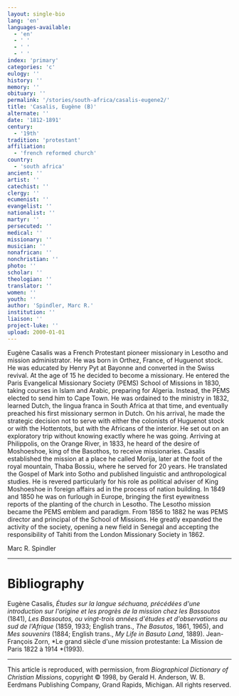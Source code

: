 ```yaml
---
layout: single-bio
lang: 'en'
languages-available:
  - 'en'
  - ' '
  - ' '
  - ' '
index: 'primary'
categories: 'c'
eulogy: ''
history: ''
memory: ''
obituary: ''
permalink: '/stories/south-africa/casalis-eugene2/'
title: 'Casalis, Eugène (B)'
alternate: ''
date: '1812-1891'
century:
  - '19th'
tradition: 'protestant'
affiliation:
  - 'french reformed church'
country:
  - 'south africa'
ancient: ''
artist: ''
catechist: ''
clergy: ''
ecumenist: ''
evangelist: ''
nationalist: ''
martyr: ''
persecuted: ''
medical: ''
missionary: ''
musician: ''
nonafrican: ''
nonchristian: ''
photo: ''
scholar: ''
theologian: ''
translator: ''
women: ''
youth: ''
author: 'Spindler, Marc R.'
institution: ''
liaison: ''
project-luke: ''
upload: 2000-01-01
---
```



Eugène Casalis was a French Protestant pioneer missionary in Lesotho and mission administrator. He was born in Orthez, France, of Huguenot stock. He was educated by Henry Pyt at Bayonne and converted in the Swiss revival. At the age of 15 he decided to become a missionary. He entered the Paris Evangelical Missionary Society (PEMS) School of Missions in 1830, taking courses in Islam and Arabic, preparing for Algeria. Instead, the PEMS elected to send him to Cape Town. He was ordained to the ministry in 1832, learned Dutch, the lingua franca in South Africa at that time, and eventually preached his first missionary sermon in Dutch. On his arrival, he made the strategic decision not to serve with either the colonists of Huguenot stock or with the Hottentots, but with the Africans of the interior. He set out on an exploratory trip without knowing exactly where he was going. Arriving at Philippolis, on the Orange River, in 1833, he heard of the desire of Moshoeshoe, king of the Basothos, to receive missionaries. Casalis established the mission at a place he called Morija, later at the foot of the royal mountain, Thaba Bossiu, where he served for 20 years. He translated the Gospel of Mark into Sotho and published linguistic and anthropological studies. He is revered particularly for his role as political adviser of King Moshoeshoe in foreign affairs ad in the process of nation building. In 1849 and 1850 he was on furlough in Europe, bringing the first eyewitness reports of the planting of the church in Lesotho. The Lesotho mission became the PEMS emblem and paradigm. From 1856 to 1882 he was PEMS director and principal of the School of Missions. He greatly expanded the activity of the society, opening a new field in Senegal and accepting the responsibility of Tahiti from the London Missionary Society in 1862.

Marc R. Spindler

---

# Bibliography

Eugène Casalis, *Études sur la langue séchuana, précédées d'une introduction sur l'origine et les progrès de la mission chez les Bassoutos* (1841), *Les Bassoutos, ou vingt-trois années d'études et d'observations au sud de l'Afrique* (1859, 1933; English trans., *The Basutos*, 1861, 1965), and *Mes souvenirs* (1884; English trans., *My Life in Basuto Land*, 1889). Jean-François Zorn, *Le grand siècle d'une mission protestante: La Mission de Paris 1822 à 1914 *(1993).

---

This article is reproduced, with permission, from *Biographical Dictionary of Christian Missions*, copyright © 1998, by Gerald H. Anderson, W. B. Eerdmans Publishing Company, Grand Rapids, Michigan. All rights reserved.